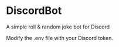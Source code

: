 # DiscordBot
A simple roll &amp; random joke bot for Discord


Modify the .env file with your Discord token. 

